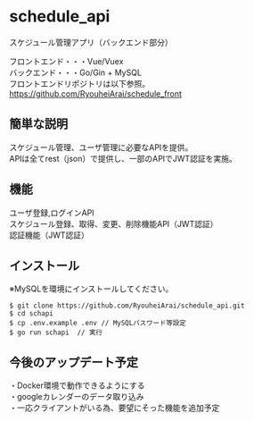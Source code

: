 # schedule_api

スケジュール管理アプリ（バックエンド部分）

フロントエンド・・・Vue/Vuex  
バックエンド・・・Go/Gin + MySQL  
フロントエンドリポジトリは以下参照。  
https://github.com/RyouheiArai/schedule_front
 
## 簡単な説明
 
スケジュール管理、ユーザ管理に必要なAPIを提供。  
APIは全てrest（json）で提供し、一部のAPIでJWT認証を実施。
 
## 機能
 
ユーザ登録,ログインAPI  
スケジュール登録、取得、変更、削除機能API（JWT認証）　　  
認証機能（JWT認証）
 
## インストール
※MySQLを環境にインストールしてください。  
 
```
$ git clone https://github.com/RyouheiArai/schedule_api.git
$ cd schapi
$ cp .env.example .env // MySQLパスワード等設定
$ go run schapi  // 実行
```
## 今後のアップデート予定
・Docker環境で動作できるようにする  
・googleカレンダーのデータ取り込み  
・一応クライアントがいる為、要望にそった機能を追加予定  

